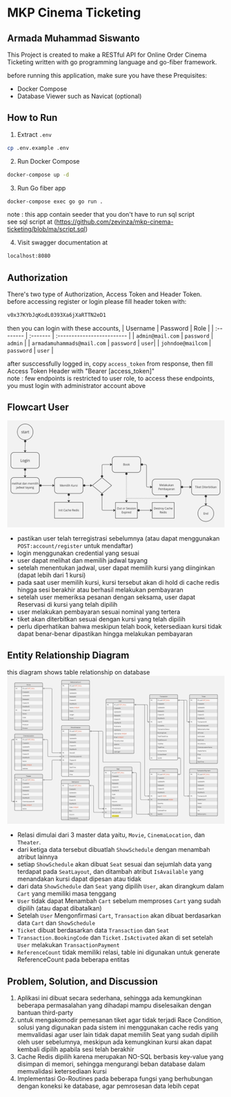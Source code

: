 
# MKP Cinema Ticketing 

## Armada Muhammad Siswanto

This Project is created to make a RESTful API for Online Order Cinema Ticketing 
written with go programming language and go-fiber framework.

before running this application, make sure you have these Prequisites: 
- Docker Compose
- Database Viewer such as Navicat (optional)

## How to Run
1. Extract `.env`
```sh
cp .env.example .env
```
2. Run Docker Compose
```sh
docker-compose up -d
```
3. Run Go fiber app
```sh
docker-compose exec go go run .
```
note : this app contain seeder that you don't have to run sql script    
see sql script at 
(https://github.com/zevinza/mkp-cinema-ticketing/blob/ma/script.sql)

4. Visit swagger documentation at 
```sh
localhost:8080
```
## Authorization
There's two type of Authorization, Access Token and Header Token.   
before accessing register or login please fill header token with:
```sh
v0x37KYbJqKodL0393Xa6jXaRTTN2eD1
```
then you can login with these accounts,
| Username | Password     | Role                |
| :-------- | :------- | :------------------------- |
| `admin@mail.com` | `password` | `admin` |
| `armadamuhammads@mail.com` | `password` | `user`|
| `johndoe@mailcom` | `password` | `user` |

after susccessfully logged in, copy `access_token` from response,  then fill Access Token Header with "Bearer [access_token]"  
note : few endpoints is restricted to user role, to access these endpoints, you must login with administrator account above

## Flowcart User 
![flowcart](https://github.com/zevinza/mkp-cinema-ticketing/blob/ma/flowcart.jpg?raw=true)

- pastikan user telah terregistrasi sebelumnya (atau dapat menggunakan `POST:account/register` untuk mendaftar)
- login menggunakan credential yang sesuai
- user dapat melihat dan memilih jadwal tayang
- setelah menentukan jadwal, user dapat memilih kursi yang diinginkan (dapat lebih dari 1 kursi)
- pada saat user memilih kursi, kursi tersebut akan di hold di cache redis hingga sesi berakhir atau berhasil melakukan pembayaran
- setelah user memeriksa pesanan dengan seksama, user dapat Reservasi di kursi yang telah dipilih
- user melakukan pembayaran sesuai nominal yang tertera
- tiket akan diterbitkan sesuai dengan kursi yang telah dipilih
- perlu diperhatikan bahwa meskipun telah book, ketersediaan kursi tidak dapat benar-benar dipastikan hingga melakukan pembayaran

## Entity Relationship Diagram
this diagram shows table relationship on database   
![ERD](https://github.com/zevinza/mkp-cinema-ticketing/blob/ma/erd.jpg?raw=true)

- Relasi dimulai dari 3 master data yaitu, `Movie`, `CinemaLocation`, dan `Theater`.
- dari ketiga data tersebut dibuatlah `ShowSchedule` dengan menambah atribut lainnya
- setiap `ShowSchedule` akan dibuat `Seat` sesuai dan sejumlah data yang terdapat pada `SeatLayout`, dan ditambah atribut `IsAvailable` yang menandakan kursi dapat dipesan atau tidak
- dari data `ShowSchedule` dan `Seat` yang dipilih `User`, akan dirangkum dalam `Cart` yang memiliki masa tenggang
- `User` tidak dapat Menambah `Cart` sebelum memproses `Cart` yang sudah dipilih (atau dapat dibatalkan)
- Setelah `User` Mengonfirmasi `Cart`, `Transaction` akan dibuat berdasarkan data `Cart` dan `ShowSchedule`
- `Ticket` dibuat berdasarkan data `Transaction` dan `Seat`
- `Transaction.BookingCode` dan `Ticket.IsActivated` akan di set setelah `User` melakukan `TransactionPayment`
- `ReferenceCount` tidak memiliki relasi, table ini digunakan untuk generate ReferenceCount pada beberapa entitas

## Problem, Solution, and Discussion
1. Aplikasi ini dibuat secara sederhana, sehingga ada kemungkinan beberapa permasalahan yang dihadapi mampu diselesaikan dengan bantuan third-party
2. untuk mengakomodir pemesanan tiket agar tidak terjadi Race Condition, solusi yang digunakan pada sistem ini menggunakan cache redis yang memvalidasi agar user lain tidak dapat memilih Seat yang sudah dipilih oleh user sebelumnya, meskipun ada kemungkinan kursi akan dapat kembali dipilih apabila sesi telah berakhir
3. Cache Redis dipilih karena merupakan NO-SQL berbasis key-value yang disimpan di memori, sehingga mengurangi beban database dalam memvalidasi ketersediaan kursi
4. Implementasi Go-Routines pada beberapa fungsi yang berhubungan dengan koneksi ke database, agar pemrosesan data lebih cepat
